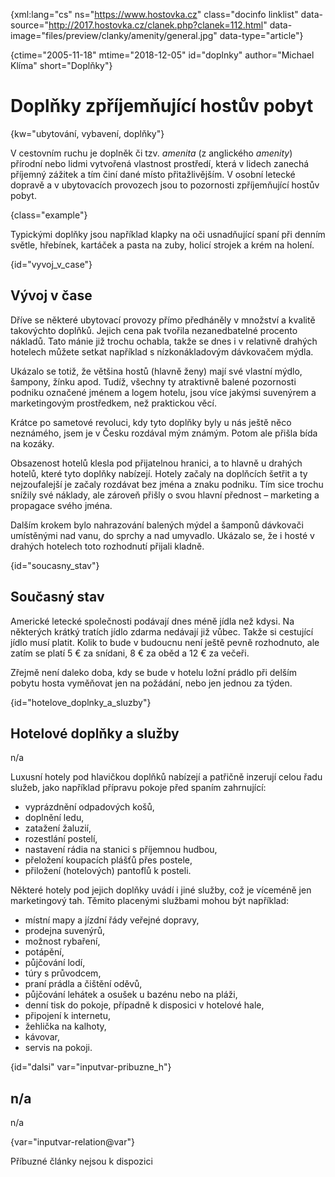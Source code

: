 
{xml:lang="cs" ns="https://www.hostovka.cz" class="docinfo linklist" data-source="http://2017.hostovka.cz/clanek.php?clanek=112.html" data-image="files/preview/clanky/amenity/general.jpg" data-type="article"}

{ctime="2005-11-18" mtime="2018-12-05" id="doplnky" author="Michael Klíma" short="Doplňky"}

# Doplňky zpříjemňující hostův pobyt

<!-- generated attribute kw by user_udpatekw.sh on 2020-05-07, do not edit -->

{kw="ubytování, vybavení, doplňky"}

V cestovním ruchu je doplněk či tzv. _amenita_ (z anglického _amenity_) přírodní nebo lidmi vytvořená vlastnost prostředí, která v lidech zanechá příjemný zážitek a tím činí dané místo přitažlivějším. V osobní letecké dopravě a v ubytovacích provozech jsou to pozornosti zpříjemňující hostův pobyt.

{class="example"}

Typickými doplňky jsou například klapky na oči usnadňující spaní při denním světle, hřebínek, kartáček a pasta na zuby, holicí strojek a krém na holení.

{id="vyvoj\_v\_case"}

## Vývoj v čase

Dříve se některé ubytovací provozy přímo předháněly v množství a kvalitě takovýchto doplňků. Jejich cena pak tvořila nezanedbatelné procento nákladů. Tato mánie již trochu ochabla, takže se dnes i v relativně drahých hotelech můžete setkat například s nízkonákladovým dávkovačem mýdla.

Ukázalo se totiž, že většina hostů (hlavně ženy) mají své vlastní mýdlo, šampony, žínku apod. Tudíž, všechny ty atraktivně balené pozornosti podniku označené jménem a logem hotelu, jsou více jakýmsi suvenýrem a marketingovým prostředkem, než praktickou věcí.

Krátce po sametové revoluci, kdy tyto doplňky byly u nás ještě něco neznámého, jsem je v Česku rozdával mým známým. Potom ale přišla bída na kozáky.

Obsazenost hotelů klesla pod přijatelnou hranici, a to hlavně u drahých hotelů, které tyto doplňky nabízejí. Hotely začaly na doplňcích šetřit a ty nejzoufalejší je začaly rozdávat bez jména a znaku podniku. Tím sice trochu snížily své náklady, ale zároveň přišly o svou hlavní přednost – marketing a propagace svého jména.

Dalším krokem bylo nahrazování balených mýdel a šamponů dávkovači umístěnými nad vanu, do sprchy a nad umyvadlo. Ukázalo se, že i hosté v drahých hotelech toto rozhodnutí přijali kladně.

{id="soucasny_stav"}

## Současný stav

Americké letecké společnosti podávají dnes méně jídla než kdysi. Na některých krátký tratích jídlo zdarma nedávají již vůbec. Takže si cestující jídlo musí platit. Kolik to bude v budoucnu není ještě pevně rozhodnuto, ale zatím se platí 5 € za snídani, 8 € za oběd a 12 € za večeři.

Zřejmě není daleko doba, kdy se bude v hotelu ložní prádlo při delším pobytu hosta vyměňovat jen na požádání, nebo jen jednou za týden.

{id="hotelove\_doplnky\_a_sluzby"}

## Hotelové doplňky a služby

n/a

Luxusní hotely pod hlavičkou doplňků nabízejí a patřičně inzerují celou řadu služeb, jako například přípravu pokoje před spaním zahrnující:

  * vyprázdnění odpadových košů,
  * doplnění ledu,
  * zatažení žaluzií,
  * rozestlání postelí,
  * nastavení rádia na stanici s příjemnou hudbou,
  * přeložení koupacích plášťů přes postele,
  * přiložení (hotelových) pantoflů k posteli.

Některé hotely pod jejich doplňky uvádí i jiné služby, což je víceméně jen marketingový tah. Těmito placenými službami mohou být například:

  * místní mapy a jízdní řády veřejné dopravy,
  * prodejna suvenýrů,
  * možnost rybaření,
  * potápění,
  * půjčování lodí,
  * túry s průvodcem,
  * praní prádla a čištění oděvů,
  * půjčování lehátek a osušek u bazénu nebo na pláži,
  * denní tisk do pokoje, případně k disposici v hotelové hale,
  * připojení k internetu,
  * žehlička na kalhoty,
  * kávovar,
  * servis na pokoji.

{id="dalsi" var="inputvar-pribuzne_h"}

## n/a

n/a

{var="inputvar-relation@var"}

Příbuzné články nejsou k dispozici

